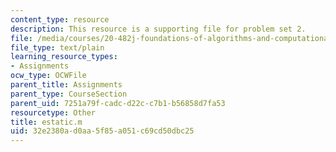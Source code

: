```yaml
---
content_type: resource
description: This resource is a supporting file for problem set 2.
file: /media/courses/20-482j-foundations-of-algorithms-and-computational-techniques-in-systems-biology-spring-2006/32e2380ad0aa5f85a051c69cd50dbc25_estatic.m
file_type: text/plain
learning_resource_types:
- Assignments
ocw_type: OCWFile
parent_title: Assignments
parent_type: CourseSection
parent_uid: 7251a79f-cadc-d22c-c7b1-b56858d7fa53
resourcetype: Other
title: estatic.m
uid: 32e2380a-d0aa-5f85-a051-c69cd50dbc25
---
```

